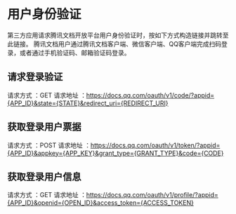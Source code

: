 # 用户身份验证

第三方应用请求腾讯文档开放平台用户身份验证时，按如下方式构造链接并跳转至此链接。
腾讯文档用户通过腾讯文档客户端、微信客户端、QQ客户端完成扫码登录，或者通过手机验证码、邮箱验证码登录。

## 请求登录验证

请求方式 ：GET 
请求地址 ：https://docs.qq.com/oauth/v1/code/?appid={APP_ID}&state={STATE}&redirect_uri={REDIRECT_URI}

## 获取登录用户票据

请求方式 ：POST 
请求地址 ：https://docs.qq.com/oauth/v1/token/?appid={APP_ID}&appkey={APP_KEY}&grant_type={GRANT_TYPE}&code={CODE}

## 获取登录用户信息

请求方式 ：GET 
请求地址 ：https://docs.qq.com/oauth/v1/profile/?appid={APP_ID}&openid={OPEN_ID}&access_token={ACCESS_TOKEN}
